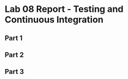 # Lab 08 Report - Testing and Continuous Integration

## Part 1   


## Part 2   


## Part 3  




